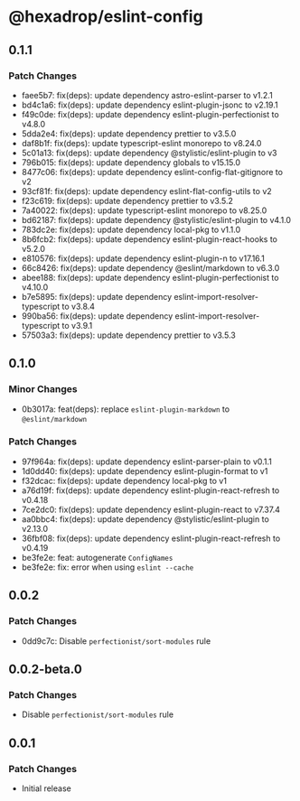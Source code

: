 # @hexadrop/eslint-config

## 0.1.1

### Patch Changes

- faee5b7: fix(deps): update dependency astro-eslint-parser to v1.2.1
- bd4c1a6: fix(deps): update dependency eslint-plugin-jsonc to v2.19.1
- f49c0de: fix(deps): update dependency eslint-plugin-perfectionist to v4.8.0
- 5dda2e4: fix(deps): update dependency prettier to v3.5.0
- daf8b1f: fix(deps): update typescript-eslint monorepo to v8.24.0
- 5c01a13: fix(deps): update dependency @stylistic/eslint-plugin to v3
- 796b015: fix(deps): update dependency globals to v15.15.0
- 8477c06: fix(deps): update dependency eslint-config-flat-gitignore to v2
- 93cf81f: fix(deps): update dependency eslint-flat-config-utils to v2
- f23c619: fix(deps): update dependency prettier to v3.5.2
- 7a40022: fix(deps): update typescript-eslint monorepo to v8.25.0
- bd62187: fix(deps): update dependency @stylistic/eslint-plugin to v4.1.0
- 783dc2e: fix(deps): update dependency local-pkg to v1.1.0
- 8b6fcb2: fix(deps): update dependency eslint-plugin-react-hooks to v5.2.0
- e810576: fix(deps): update dependency eslint-plugin-n to v17.16.1
- 66c8426: fix(deps): update dependency @eslint/markdown to v6.3.0
- abee188: fix(deps): update dependency eslint-plugin-perfectionist to v4.10.0
- b7e5895: fix(deps): update dependency eslint-import-resolver-typescript to v3.8.4
- 990ba56: fix(deps): update dependency eslint-import-resolver-typescript to v3.9.1
- 57503a3: fix(deps): update dependency prettier to v3.5.3

## 0.1.0

### Minor Changes

- 0b3017a: feat(deps): replace `eslint-plugin-markdown` to `@eslint/markdown`

### Patch Changes

- 97f964a: fix(deps): update dependency eslint-parser-plain to v0.1.1
- 1d0dd40: fix(deps): update dependency eslint-plugin-format to v1
- f32dcac: fix(deps): update dependency local-pkg to v1
- a76d19f: fix(deps): update dependency eslint-plugin-react-refresh to v0.4.18
- 7ce2dc0: fix(deps): update dependency eslint-plugin-react to v7.37.4
- aa0bbc4: fix(deps): update dependency @stylistic/eslint-plugin to v2.13.0
- 36fbf08: fix(deps): update dependency eslint-plugin-react-refresh to v0.4.19
- be3fe2e: feat: autogenerate `ConfigNames`
- be3fe2e: fix: error when using `eslint --cache`

## 0.0.2

### Patch Changes

- 0dd9c7c: Disable `perfectionist/sort-modules` rule

## 0.0.2-beta.0

### Patch Changes

- Disable `perfectionist/sort-modules` rule

## 0.0.1

### Patch Changes

- Initial release
